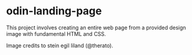 # odin-landing-page

This project involves creating an entire web page from a provided design image with fundamental HTML and CSS. 

Image credits to stein egil liland (@therato).